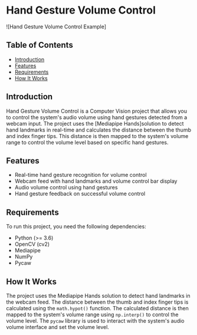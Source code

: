 # Hand Gesture Volume Control 

![Hand Gesture Volume Control Example]

## Table of Contents

- [Introduction](#introduction)
- [Features](#features)
- [Requirements](#requirements)
- [How It Works](#how-it-works)

## Introduction

Hand Gesture Volume Control is a Computer Vision project that allows you to control the system's audio volume using hand gestures detected from a webcam input. The project uses the [Mediapipe Hands]solution to detect hand landmarks in real-time and calculates the distance between the thumb and index finger tips. This distance is then mapped to the system's volume range to control the volume level based on specific hand gestures.

## Features

- Real-time hand gesture recognition for volume control
- Webcam feed with hand landmarks and volume control bar display
- Audio volume control using hand gestures
- Hand gesture feedback on successful volume control

## Requirements

To run this project, you need the following dependencies:

- Python (>= 3.6)
- OpenCV (cv2)
- Mediapipe
- NumPy
- Pycaw

## How It Works

The project uses the Mediapipe Hands solution to detect hand landmarks in the webcam feed. The distance between the thumb and index finger tips is calculated using the `math.hypot()` function. The calculated distance is then mapped to the system's volume range using `np.interp()` to control the volume level. The `pycaw` library is used to interact with the system's audio volume interface and set the volume level.